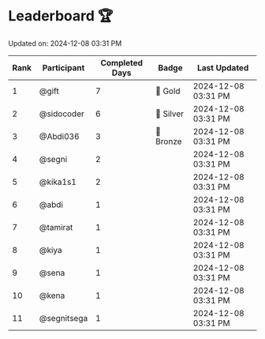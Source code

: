 # Leaderboard 🏆

Updated on: 2024-12-08 03:31 PM

| Rank | Participant       | Completed Days | Badge      | Last Updated         |
|------|-------------------|----------------|------------|----------------------|
| 1    | @gift             | 7              | 🏅 Gold     | 2024-12-08 03:31 PM |
| 2    | @sidocoder        | 6              | 🥈 Silver   | 2024-12-08 03:31 PM |
| 3    | @Abdi036          | 3              | 🥉 Bronze   | 2024-12-08 03:31 PM |
| 4    | @segni            | 2              |            | 2024-12-08 03:31 PM |
| 5    | @kika1s1          | 2              |            | 2024-12-08 03:31 PM |
| 6    | @abdi             | 1              |            | 2024-12-08 03:31 PM |
| 7    | @tamirat          | 1              |            | 2024-12-08 03:31 PM |
| 8    | @kiya             | 1              |            | 2024-12-08 03:31 PM |
| 9    | @sena             | 1              |            | 2024-12-08 03:31 PM |
| 10   | @kena             | 1              |            | 2024-12-08 03:31 PM |
| 11   | @segnitsega       | 1              |            | 2024-12-08 03:31 PM |

